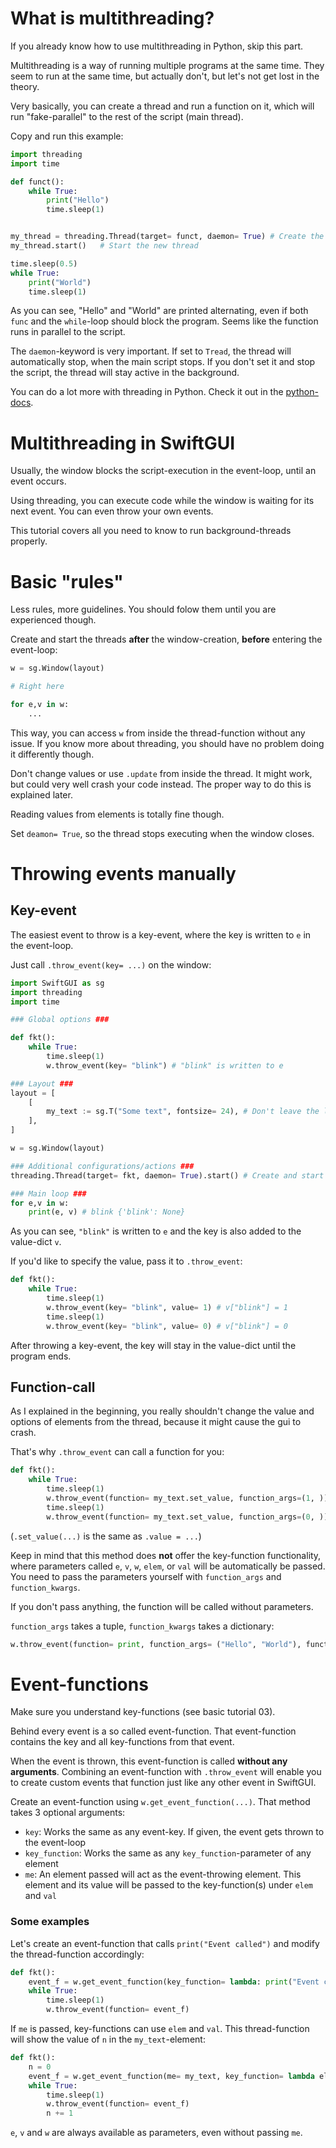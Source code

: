 
# What is multithreading?
If you already know how to use multithreading in Python, skip this part.

Multithreading is a way of running multiple programs at the same time.
They seem to run at the same time, but actually don't, but let's not get lost in the theory.

Very basically, you can create a thread and run a function on it, which will run "fake-parallel" to the rest of the script (main thread).

Copy and run this example:
```py
import threading
import time

def funct():
    while True:
        print("Hello")
        time.sleep(1)


my_thread = threading.Thread(target= funct, daemon= True) # Create the thread
my_thread.start()   # Start the new thread

time.sleep(0.5)
while True:
    print("World")
    time.sleep(1)
```
As you can see, "Hello" and "World" are printed alternating, even if both `func` and the `while`-loop should block the program.
Seems like the function runs in parallel to the script.

The `daemon`-keyword is very important.
If set to `Tread`, the thread will automatically stop, when the main script stops.
If you don't set it and stop the script, the thread will stay active in the background.

You can do a lot more with threading in Python.
Check it out in the [python-docs](https://docs.python.org/3/library/threading.html).


# Multithreading in SwiftGUI
Usually, the window blocks the script-execution in the event-loop, until an event occurs.

Using threading, you can execute code while the window is waiting for its next event.
You can even throw your own events.

This tutorial covers all you need to know to run background-threads properly.

# Basic "rules"
Less rules, more guidelines.
You should folow them until you are experienced though.

Create and start the threads **after** the window-creation, **before** entering the event-loop:
```py
w = sg.Window(layout)

# Right here

for e,v in w:
    ...
```
This way, you can access `w` from inside the thread-function without any issue.
If you know more about threading, you should have no problem doing it differently though.

Don't change values or use `.update` from inside the thread.
It might work, but could very well crash your code instead.
The proper way to do this is explained later.

Reading values from elements is totally fine though.

Set `deamon= True`, so the thread stops executing when the window closes.

# Throwing events manually

## Key-event
The easiest event to throw is a key-event, where the key is written to `e` in the event-loop.

Just call `.throw_event(key= ...)` on the window:
```py
import SwiftGUI as sg
import threading
import time

### Global options ###

def fkt():
    while True:
        time.sleep(1)
        w.throw_event(key= "blink") # "blink" is written to e

### Layout ###
layout = [
    [
        my_text := sg.T("Some text", fontsize= 24), # Don't leave the layout empty
    ],
]

w = sg.Window(layout)

### Additional configurations/actions ###
threading.Thread(target= fkt, daemon= True).start() # Create and start the thread

### Main loop ###
for e,v in w:
    print(e, v) # blink {'blink': None}
```
As you can see, `"blink"` is written to `e` and the key is also added to the value-dict `v`.

If you'd like to specify the value, pass it to `.throw_event`:
```py
def fkt():
    while True:
        time.sleep(1)
        w.throw_event(key= "blink", value= 1) # v["blink"] = 1
        time.sleep(1)
        w.throw_event(key= "blink", value= 0) # v["blink"] = 0
```

After throwing a key-event, the key will stay in the value-dict until the program ends.

## Function-call
As I explained in the beginning, you really shouldn't change the value and options of elements from the thread, because it might cause the gui to crash.

That's why `.throw_event` can call a function for you:
```py
def fkt():
    while True:
        time.sleep(1)
        w.throw_event(function= my_text.set_value, function_args=(1, )) # = my_text.set_value(1), same as my_text.value = 1
        time.sleep(1)
        w.throw_event(function= my_text.set_value, function_args=(0, )) # = my_text.set_value(0)
```
(`.set_value(...)` is the same as `.value = ...`)

Keep in mind that this method does **not** offer the key-function functionality, where parameters called `e`, `v`, `w`, `elem`, or `val` will be automatically be passed.
You need to pass the parameters yourself with `function_args` and `function_kwargs`.

If you don't pass anything, the function will be called without parameters.

`function_args` takes a tuple, `function_kwargs` takes a dictionary:
```py
w.throw_event(function= print, function_args= ("Hello", "World"), function_kwargs= {"sep": " - "}) # = print("Hello", "World", sep= "-")
```

# Event-functions
Make sure you understand key-functions (see basic tutorial 03).

Behind every event is a so called event-function.
That event-function contains the key and all key-functions from that event.

When the event is thrown, this event-function is called **without any arguments**.
Combining an event-function with `.throw_event` will enable you to create custom events that function just like any other event in SwiftGUI.

Create an event-function using `w.get_event_function(...)`.
That method takes 3 optional arguments:
- `key`: Works the same as any event-key. If given, the event gets thrown to the event-loop
- `key_function`: Works the same as any `key_function`-parameter of any element
- `me`: An element passed will act as the event-throwing element. This element and its value will be passed to the key-function(s) under `elem` and `val`

### Some examples

Let's create an event-function that calls `print("Event called")` and modify the thread-function accordingly:
```py
def fkt():
    event_f = w.get_event_function(key_function= lambda: print("Event called"))
    while True:
        time.sleep(1)
        w.throw_event(function= event_f)
```

If `me` is passed, key-functions can use `elem` and `val`.
This thread-function will show the value of `n` in the `my_text`-element:
```py
def fkt():
    n = 0
    event_f = w.get_event_function(me= my_text, key_function= lambda elem: elem.set_value(n))
    while True:
        time.sleep(1)
        w.throw_event(function= event_f)
        n += 1
```
`e`, `v` and `w` are always available as parameters, even without passing `me`.

